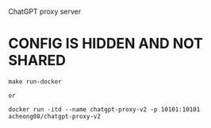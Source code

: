 ChatGPT proxy server

# CONFIG IS HIDDEN AND NOT SHARED


```
make run-docker

or

docker run -itd --name chatgpt-proxy-v2 -p 10101:10101 acheong08/chatgpt-proxy-v2
``` 